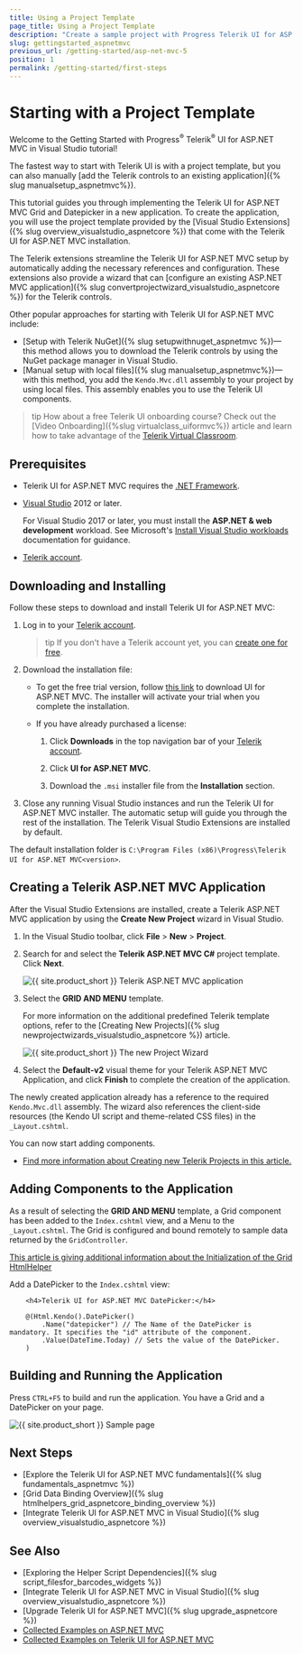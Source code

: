 ```yaml
---
title: Using a Project Template
page_title: Using a Project Template
description: "Create a sample project with Progress Telerik UI for ASP.NET MVC components by starting with a Telerik template on Visual Studio."
slug: gettingstarted_aspnetmvc
previous_url: /getting-started/asp-net-mvc-5
position: 1
permalink: /getting-started/first-steps
---
```


# Starting with a Project Template

Welcome to the Getting Started with Progress<sup>®</sup> Telerik<sup>®</sup> UI for ASP.NET MVC in Visual Studio tutorial!

The fastest way to start with Telerik UI is with a project template, but you can also manually [add the Telerik controls to an existing application]({% slug manualsetup_aspnetmvc%}). 

This tutorial guides you through implementing the Telerik UI for ASP.NET MVC Grid and Datepicker in a new application. To create the application, you will use the project template provided by the [Visual Studio Extensions]({% slug overview_visualstudio_aspnetcore %}) that come with the Telerik UI for ASP.NET MVC installation.

The Telerik extensions streamline the Telerik UI for ASP.NET MVC setup by automatically adding the necessary references and configuration. These extensions also provide a wizard that can [configure an existing ASP.NET MVC application]({% slug convertprojectwizard_visualstudio_aspnetcore %}) for the Telerik controls.

Other popular approaches for starting with Telerik UI for ASP.NET MVC include:

* [Setup with Telerik NuGet]({% slug setupwithnuget_aspnetmvc %})&mdash;this method allows you to download the Telerik controls by using the NuGet package manager in Visual Studio.
* [Manual setup with local files]({% slug manualsetup_aspnetmvc%})&mdash;with this method, you add the `Kendo.Mvc.dll` assembly to your project by using local files. This assembly enables you to use the Telerik UI components. 

>tip How about a free Telerik UI onboarding course? Check out the [Video Onboarding]({%slug virtualclass_uiformvc%}) article and learn how to take advantage of the <a href="https://learn.telerik.com/learn" target="_blank">Telerik Virtual Classroom</a>.

## Prerequisites

* Telerik UI for ASP.NET MVC requires the <a href="https://dotnet.microsoft.com/download/dotnet-framework" target="_blank">.NET Framework</a>.

* [Visual Studio](https://www.visualstudio.com/downloads/) 2012 or later.

   For Visual Studio 2017 or later, you must install the **ASP.NET & web development** workload. See Microsoft's <a href="/docs.microsoft.com/en-us/visualstudio/install/install-visual-studio?view=vs-2019#step-4---choose-workloads" target="_blank">Install Visual Studio workloads</a> documentation for guidance.
   
* [Telerik account](https://www.telerik.com/account).

## Downloading and Installing

Follow these steps to download and install Telerik UI for ASP.NET MVC:

1. Log in to your [Telerik account](https://www.telerik.com/login/v2/telerik).

   >tip If you don't have a Telerik account yet, you can [create one for free]().

1. Download the installation file:

    * To get the free trial version, follow [this link](https://www.telerik.com/try/ui-for-asp.net-mvc) to download UI for ASP.NET MVC. The installer will activate your trial when you complete the installation.

    * If you have already purchased a license:

        1. Click **Downloads** in the top navigation bar of your [Telerik account](https://www.telerik.com/login/v2/telerik).

        1. Click **UI for ASP.NET MVC**.

        1. Download the `.msi` installer file from the **Installation** section.

1. Close any running Visual Studio instances and run the Telerik UI for ASP.NET MVC installer. The automatic setup will guide you through the rest of the installation. The Telerik Visual Studio Extensions are installed by default.

The default installation folder is `C:\Program Files (x86)\Progress\Telerik UI for ASP.NET MVC<version>`. 

## Creating a Telerik ASP.NET MVC Application

After the Visual Studio Extensions are installed, create a Telerik ASP.NET MVC application by using the **Create New Project** wizard in Visual Studio.

1. In the Visual Studio toolbar, click **File** > **New** > **Project**.     

1. Search for and select the **Telerik ASP.NET MVC C#** project template. Click **Next**.

	![{{ site.product_short }} Telerik ASP.NET MVC application](../getting-started-mvc/images/create-new-project-mvc.png)

1. Select the **GRID AND MENU** template.

   For more information on the additional predefined Telerik template options, refer to the [Creating New Projects]({% slug newprojectwizards_visualstudio_aspnetcore %}) article. 

	![{{ site.product_short }} The new Project Wizard](../getting-started-mvc/images/create-new-project-templates-mvc.png)

1. Select the **Default-v2** visual theme for your Telerik ASP.NET MVC Application, and click **Finish** to complete the creation of the application.

The newly created application already has a reference to the required `Kendo.Mvc.dll` assembly. The wizard also references the client-side resources (the Kendo UI script and theme-related CSS files) in the `_Layout.cshtml`. 

You can now start adding components.

* [Find more information about Creating new Telerik Projects in this article.](https://docs.telerik.com/aspnet-mvc/vs-integration/new-project-wizard)

## Adding Components to the Application

As a result of selecting the **GRID AND MENU** template, a Grid component has been added to the `Index.cshtml` view, and a Menu to the `_Layout.cshtml`. The Grid is configured and bound remotely to sample data returned by the `GridController`.

[This article is giving additional information about the Initialization of the Grid HtmlHelper](https://docs.telerik.com/aspnet-mvc/getting-started/manual-setup#initializing-the-grid-htmlhelper)

Add a DatePicker to the `Index.cshtml` view:

```
    <h4>Telerik UI for ASP.NET MVC DatePicker:</h4>

    @(Html.Kendo().DatePicker()
        .Name("datepicker") // The Name of the DatePicker is mandatory. It specifies the "id" attribute of the component.
        .Value(DateTime.Today) // Sets the value of the DatePicker.
    )
```

## Building and Running the Application 

Press `CTRL+F5` to build and run the application. You have a Grid and a DatePicker on your page.

![{{ site.product_short }} Sample page](../getting-started-mvc/images/grid-and-datepicker-mvc.png)

## Next Steps

* [Explore the Telerik UI for ASP.NET MVC fundamentals]({% slug fundamentals_aspnetmvc %})
* [Grid Data Binding Overview]({% slug htmlhelpers_grid_aspnetcore_binding_overview %})
* [Integrate Telerik UI for ASP.NET MVC in Visual Studio]({% slug overview_visualstudio_aspnetcore %})

## See Also

* [Exploring the Helper Script Dependencies]({% slug script_filesfor_barcodes_widgets %})
* [Integrate Telerik UI for ASP.NET MVC in Visual Studio]({% slug overview_visualstudio_aspnetcore %})
* [Upgrade Telerik UI for ASP.NET MVC]({% slug upgrade_aspnetcore %})
* [Collected Examples on ASP.NET MVC](https://github.com/telerik/kendo-examples-asp-net-mvc)
* [Collected Examples on Telerik UI for ASP.NET MVC](https://github.com/telerik/ui-for-aspnet-mvc-examples)
